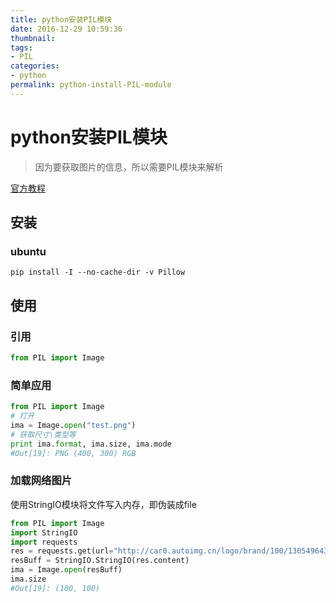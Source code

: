 ```yaml
---
title: python安装PIL模块
date: 2016-12-29 10:59:36
thumbnail:
tags:
- PIL
categories:
- python
permalink: python-install-PIL-module 
---
```


python安装PIL模块
=====

> 因为要获取图片的信息，所以需要PIL模块来解析

[官方教程](http://effbot.org/imagingbook/)
<!--more-->
## 安装

### ubuntu

```shell
pip install -I --no-cache-dir -v Pillow
```

## 使用

### 引用
```python
from PIL import Image
```
### 简单应用

```python
from PIL import Image
# 打开
ima = Image.open("test.png")
# 获取尺寸\类型等
print ima.format, ima.size, ima.mode
#Out[19]: PNG (400, 300) RGB
```

### 加载网络图片
使用StringIO模块将文件写入内存，即伪装成file
```python
from PIL import Image
import StringIO
import requests
res = requests.get(url="http://car0.autoimg.cn/logo/brand/100/130549643705032710.jpg")
resBuff = StringIO.StringIO(res.content)
ima = Image.open(resBuff)
ima.size
#Out[19]: (100, 100)
```
